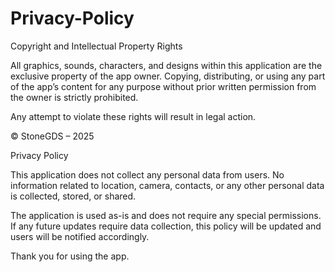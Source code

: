 # Privacy-Policy

Copyright and Intellectual Property Rights

All graphics, sounds, characters, and designs within this application are the exclusive property of the app owner. Copying, distributing, or using any part of the app’s content for any purpose without prior written permission from the owner is strictly prohibited.

Any attempt to violate these rights will result in legal action.

© StoneGDS – 2025

Privacy Policy

This application does not collect any personal data from users. No information related to location, camera, contacts, or any other personal data is collected, stored, or shared.

The application is used as-is and does not require any special permissions. If any future updates require data collection, this policy will be updated and users will be notified accordingly.

Thank you for using the app.
